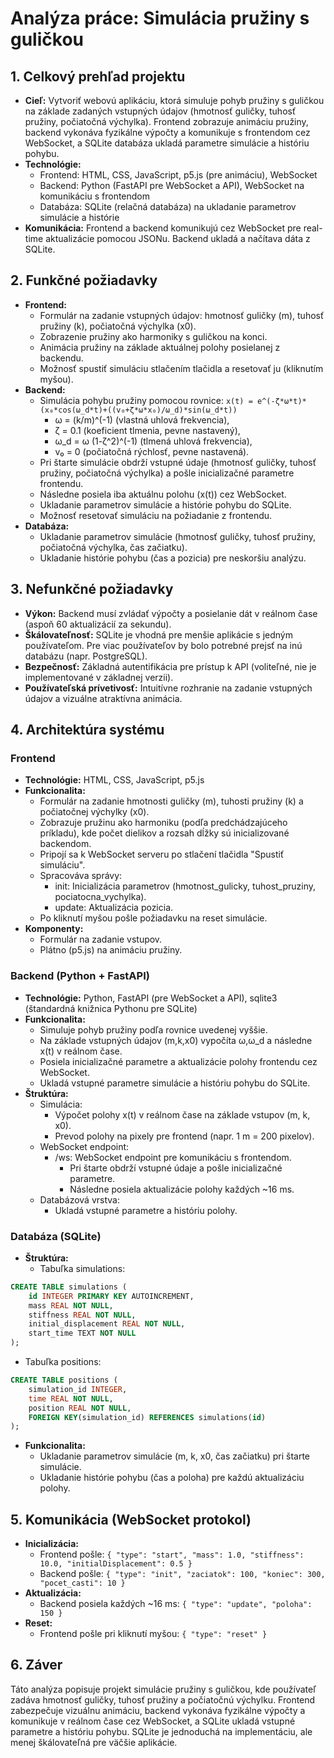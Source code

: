 # Analýza práce: Simulácia pružiny s guličkou

## 1. Celkový prehľad projektu

- **Cieľ:** Vytvoriť webovú aplikáciu, ktorá simuluje pohyb pružiny s guličkou na základe zadaných vstupných údajov (hmotnosť guličky, tuhosť pružiny, počiatočná výchylka). Frontend zobrazuje animáciu pružiny, backend vykonáva fyzikálne výpočty a komunikuje s frontendom cez WebSocket, a SQLite databáza ukladá parametre simulácie a históriu pohybu.
- **Technológie:**
  - Frontend: HTML, CSS, JavaScript, p5.js (pre animáciu), WebSocket
  - Backend: Python (FastAPI pre WebSocket a API), WebSocket na komunikáciu s frontendom
  - Databáza: SQLite (relačná databáza) na ukladanie parametrov simulácie a histórie
- **Komunikácia:** Frontend a backend komunikujú cez WebSocket pre real-time aktualizácie pomocou JSONu. Backend ukladá a načítava dáta z SQLite.
  
## 2. Funkčné požiadavky

- **Frontend:**
  - Formulár na zadanie vstupných údajov: hmotnosť guličky (m), tuhosť pružiny (k), počiatočná výchylka (x0).
  - Zobrazenie pružiny ako harmoniky s guličkou na konci.
  - Animácia pružiny na základe aktuálnej polohy posielanej z backendu.
  - Možnosť spustiť simuláciu stlačením tlačidla a resetovať ju (kliknutím myšou).
- **Backend:**
  - Simulácia pohybu pružiny pomocou rovnice: `x(t) = e^(-ζ*ω*t)*(x₀*cos(ω_d*t)+((v₀+ζ*ω*x₀)/ω_d)*sin(ω_d*t))`
    - ω = (k/m)^(-1) (vlastná uhlová frekvencia),
    - ζ = 0.1 (koeficient tlmenia, pevne nastavený),
    - ω_d = ω (1-ζ^2)^(-1) (tlmená uhlová frekvencia),
    - v₀ = 0 (počiatočná rýchlosť, pevne nastavená).
  - Pri štarte simulácie obdrží vstupné údaje (hmotnosť guličky, tuhosť pružiny, počiatočná výchylka) a pošle inicializačné parametre frontendu.
  - Následne posiela iba aktuálnu polohu (x(t)) cez WebSocket.
  - Ukladanie parametrov simulácie a histórie pohybu do SQLite.
  - Možnosť resetovať simuláciu na požiadanie z frontendu.
- **Databáza:**
  - Ukladanie parametrov simulácie (hmotnosť guličky, tuhosť pružiny, počiatočná výchylka, čas začiatku).
  - Ukladanie histórie pohybu (čas a pozicia) pre neskoršiu analýzu.

## 3. Nefunkčné požiadavky

- **Výkon:** Backend musí zvládať výpočty a posielanie dát v reálnom čase (aspoň 60 aktualizácií za sekundu).
- **Škálovateľnosť:** SQLite je vhodná pre menšie aplikácie s jedným používateľom. Pre viac používateľov by bolo potrebné prejsť na inú databázu (napr. PostgreSQL).
- **Bezpečnosť:** Základná autentifikácia pre prístup k API (voliteľné, nie je implementované v základnej verzii).
- **Používateľská prívetivosť:** Intuitívne rozhranie na zadanie vstupných údajov a vizuálne atraktívna animácia.

## 4. Architektúra systému

### Frontend

- **Technológie:** HTML, CSS, JavaScript, p5.js
- **Funkcionalita:**
  - Formulár na zadanie hmotnosti guličky (m), tuhosti pružiny (k) a počiatočnej výchylky (x0).
  - Zobrazuje pružinu ako harmoniku (podľa predchádzajúceho príkladu), kde počet dielikov a rozsah dĺžky sú inicializované backendom.
  - Pripojí sa k WebSocket serveru po stlačení tlačidla "Spustiť simuláciu".
  - Spracováva správy:
    - init: Inicializácia parametrov (hmotnost_gulicky, tuhost_pruziny, pociatocna_vychylka).
    - update: Aktualizácia pozicia.
  - Po kliknutí myšou pošle požiadavku na reset simulácie.
- **Komponenty:**
  - Formulár na zadanie vstupov.
  - Plátno (p5.js) na animáciu pružiny.

### Backend (Python + FastAPI)

- **Technológie:** Python, FastAPI (pre WebSocket a API), sqlite3 (štandardná knižnica Pythonu pre SQLite)
- **Funkcionalita:**
  - Simuluje pohyb pružiny podľa rovnice uvedenej vyššie.
  - Na základe vstupných údajov (m,k,x0) vypočíta ω,ω_d a následne x(t) v reálnom čase.
  - Posiela inicializačné parametre a aktualizácie polohy frontendu cez WebSocket.
  - Ukladá vstupné parametre simulácie a históriu pohybu do SQLite.
- **Štruktúra:**
  - Simulácia:
    - Výpočet polohy x(t) v reálnom čase na základe vstupov (m, k, x0).
    - Prevod polohy na pixely pre frontend (napr. 1 m = 200 pixelov).
  - WebSocket endpoint:
    - /ws: WebSocket endpoint pre komunikáciu s frontendom.
      - Pri štarte obdrží vstupné údaje a pošle inicializačné parametre.
      - Následne posiela aktualizácie polohy každých ~16 ms.
  - Databázová vrstva:
    - Ukladá vstupné parametre a históriu polohy.

### Databáza (SQLite)

- **Štruktúra:**
  - Tabuľka simulations:

```sql
CREATE TABLE simulations (
    id INTEGER PRIMARY KEY AUTOINCREMENT,
    mass REAL NOT NULL,
    stiffness REAL NOT NULL,
    initial_displacement REAL NOT NULL,
    start_time TEXT NOT NULL
);
```

  - Tabuľka positions:

```sql
CREATE TABLE positions (
    simulation_id INTEGER,
    time REAL NOT NULL,
    position REAL NOT NULL,
    FOREIGN KEY(simulation_id) REFERENCES simulations(id)
);
```

- **Funkcionalita:**
  - Ukladanie parametrov simulácie (m, k, x0, čas začiatku) pri štarte simulácie.
  - Ukladanie histórie pohybu (čas a poloha) pre každú aktualizáciu polohy.

## 5. Komunikácia (WebSocket protokol)

- **Inicializácia:**
  - Frontend pošle:
    ```{ "type": "start", "mass": 1.0, "stiffness": 10.0, "initialDisplacement": 0.5 }```
  - Backend pošle:
    ```{ "type": "init", "zaciatok": 100, "koniec": 300, "pocet_casti": 10 }```
- **Aktualizácia:**
  - Backend posiela každých ~16 ms:
    ```{ "type": "update", "poloha": 150 }```
- **Reset:**
  - Frontend pošle pri kliknutí myšou:
    ```{ "type": "reset" }```

## 6. Záver

Táto analýza popisuje projekt simulácie pružiny s guličkou, kde používateľ zadáva hmotnosť guličky, tuhosť pružiny a počiatočnú výchylku. Frontend zabezpečuje vizuálnu animáciu, backend vykonáva fyzikálne výpočty a komunikuje v reálnom čase cez WebSocket, a SQLite ukladá vstupné parametre a históriu pohybu. SQLite je jednoduchá na implementáciu, ale menej škálovateľná pre väčšie aplikácie.